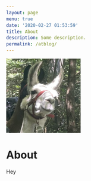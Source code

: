```yaml
---
layout: page
menu: true
date: '2020-02-27 01:53:59'
title: About
description: Some description.
permalink: /atblog/
---
```


<img class="img-rounded" src="/assets/img/uploads/IMG_6994_Original.jpg" alt="Thomas A. Anderson" width="200">

# About

Hey